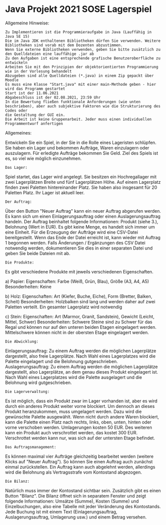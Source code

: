# Java Projekt 2021 SOSE Lagerspiel
Allgemeine Hinweise:

    Zu Implementieren ist die Programmieraufgabe in Java (Lauffähig in Java SE 15)
    Die im Java JDK enthaltenen Bibliotheken dürfen Sie verwenden. Weitere Bibliotheken sind vorab mit dem Dozenten abzustimmen. 
    Wenn Sie externe Bibliotheken verwenden, geben Sie bitte zusätzlich zu den Quelldateien eine lauffähige .jar ab
    Zu den Aufgaben ist eine entsprechende grafische Benutzeroberfläche zu entwickeln
    Arbeiten Sie mit den Prinzipien der objektorientierten Programmierung wie in der Vorlesung behandelt
    Abzugeben sind alle Quelldateien (*.java) in einem Zip gepackt über Moodle
    Es muss eine Klasse "Start.java" mit einer main-Methode geben - hier wird das Programm gestartet
    Start ist der 11.06.2021
    Abgabeschluss ist der 02.08.2021, 23:59 Uhr
    In die Bewertung fließen funktionale Anforderungen (wie unten beschrieben), aber auch subjektive Faktoren wie die Strukturierung des Codes oder 
    die Gestaltung der GUI ein.
    Die Arbeit ist keine Gruppenarbeit. Jeder muss einen individuellen Programmentwurf anfertigen
    
Allgemeines:

Entwickeln Sie ein Spiel, in der Sie in die Rolle eines Lageristen schlüpfen. Sie haben ein Lager und bekommen Aufträge, Waren einzulagern oder auszulagern. 
Für erledigte Aufträge bekommen Sie Geld. Ziel des Spiels ist es, so viel wie möglich einzunehmen.


    Das Lager:

Spiel startet, das Lager wird angelegt. Sie besitzen ein Hochregallager mit zwei Lagerplätzen Breite und fünf Lagerplätzen Höhe. Auf einem Lagerplatz finden zwei Paletten hintereinander Platz. Sie haben also insgesamt für 20 Paletten Platz. Ihr Lager ist aktuell leer.

    Der Auftrag:

Über den Button "Neuer Auftrag" kann ein neuer Auftrag abgerufen werden. Es kann sich um einen Einlagerungsauftrag oder einen Auslagerungsauftrag handeln. Der Auftrag beinhaltet folgende Informationen: Produkt (siehe 3.), Belohnung (Wert in EUR). Es gibt keine Menge, es handelt sich immer um eine Einheit. 
Für die Erzeugung der Aufträge wird eine CSV-Datei bereitgestellt. Wenn das Ende der Datei erreicht ist, kann wieder mit Auftrag 1 begonnen werden. Falls Änderungen / Ergänzungen des CSV Datei notwendig werden, dokumentieren Sie dies in einer separaten Datei und geben Sie beide Dateien mit ab.

    Die Produkte:

Es gibt verschiedene Produkte mit jeweils verschiedenen Eigenschaften.

a) Papier:
Eigenschaften: Farbe (Weiß, Grün, Blau), Größe (A3, A4, A5)
Besonderheiten: Keine

b) Holz:
Eigenschaften: Art (Kiefer, Buche, Eiche), Form (Bretter, Balken, Scheit)
Besonderheiten: Holzbalken sind lang und werden daher auf zwei Paletten verteilt. Ein gesamter Lagerplatz wird notwendig

c) Stein:
Eigenschaften: Art (Marmor, Granit, Sandstein), Gewicht (Leicht, Mittel, Schwer)
Besonderheiten: Schwere Steine sind zu Schwer für das Regal und können nur auf den unteren beiden Etagen eingelagert werden. Mittelschwere können nicht in der obersten Etage eingelagert werden.

    Die Abwicklung:

Einlagerungsauftrag: Zu einem Auftrag werden die möglichen Lagerplätze dargestellt, also freie Lagerplätze. Nach Wahl eines Lagerplatzes wird die Palette eingelagert und die Belohnung gutgeschrieben.
Auslagerungsauftrag: Zu einem Auftrag werden die möglichen Lagerplätze dargestellt, also Lagerplätze, an dem genau dieses Produkt eingelagert ist. Nach Wahl eines Lagerplatzes wird die Palette ausgelagert und die Belohnung wird gutgeschrieben.

    Die Lagerverwaltung:

Es ist möglich, dass ein Produkt zwar im Lager vorhanden ist, aber es wird durch ein anderes Produkt weiter vorne blockiert. Um dennoch an dieses Produkt heranzukommen, muss umgelagert werden. Dazu wird die gewünschte Palette ausgewählt. Wenn nicht durch andere Waren blockiert, kann die Palette einen Platz nach rechts, links, oben, unten, hinten oder vorne verschoben werden. Umlagerungen kosten 50 EUR. Des weiteren kann ein Produkt auch verschrottet werden, das kostet 300 EUR. Verschrottet werden kann nur, was sich auf der untersten Etage befindet.

    Das Auftragsmanagement:

Es können maximal vier Aufträge gleichzeitig bearbeitet werden (weitere Klicks auf "Neuer Auftrag"). So können Sie einen Auftrag auch zunächst einmal zurückstellen. Ein Auftrag kann auch abgelehnt werden, allerdings wird die Belohnung als Vertragsstrafe vom Kontostand abgezogen.

    Die Bilanz:

Natürlich muss immer der Kontostand sichtbar sein. Zusätzlich gibt es einen Button "Bilanz". Die Bilanz öffnet sich in separatem Fenster und zeigt folgende Informationen: Umsätze (Summe), Kosten (Summe) und Einzelbuchungen, also eine Tabelle mit jeder Veränderung des Kontostands. Jede Buchung ist mit einem Text (Einlagerungsauftrag, Auslagerungsauftrag, Umlagerung usw.) und einem Betrag versehen.
